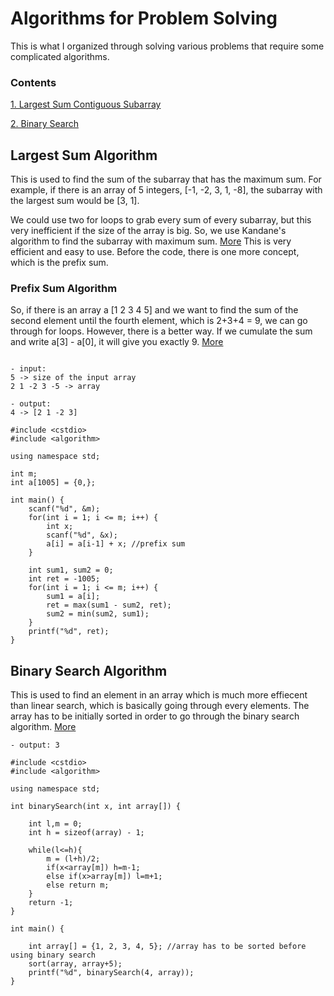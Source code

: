 # Algorithms for Problem Solving
This is what I organized through solving various problems that require some complicated algorithms. 

### Contents

[1. Largest Sum Contiguous Subarray](#largest-sum-algorithm)

[2. Binary Search](#binary-search-algorithm)



## Largest Sum Algorithm

   This is used to find the sum of the subarray that has the maximum sum. For example, if there is an array of 5 integers, [-1, -2, 3, 1, -8], the subarray with the largest sum would be [3, 1]. 

   We could use two for loops to grab every sum of every subarray, but this very inefficient if the size of the array is big. So, we use Kandane's algorithm to find the subarray with maximum sum. [More](https://www.geeksforgeeks.org/largest-sum-contiguous-subarray/) This is very efficient and easy to use. Before the code, there is one more concept, which is the prefix sum. 

### Prefix Sum Algorithm

   So, if there is an array a [1 2 3 4 5] and we want to find the sum of the second element until the fourth element, which is 2+3+4 = 9, we can go through for loops. However, there is a better way. If we cumulate the sum and write a[3] - a[0], it will give you exactly 9. [More](https://en.wikipedia.org/wiki/Prefix_sum)
    
```

- input: 
5 -> size of the input array
2 1 -2 3 -5 -> array

- output:
4 -> [2 1 -2 3]

#include <cstdio>
#include <algorithm>

using namespace std;

int m;
int a[1005] = {0,};

int main() {
    scanf("%d", &m);
    for(int i = 1; i <= m; i++) {
        int x;
        scanf("%d", &x);
        a[i] = a[i-1] + x; //prefix sum
    }
  
    int sum1, sum2 = 0;
    int ret = -1005;
    for(int i = 1; i <= m; i++) {
        sum1 = a[i];
        ret = max(sum1 - sum2, ret);
        sum2 = min(sum2, sum1);
    }
    printf("%d", ret);
}
```


## Binary Search Algorithm

   This is used to find an element in an array which is much more effiecent than linear search, which is basically going through every elements. The array has to be initially sorted in order to go through the binary search algorithm. [More](https://www.geeksforgeeks.org/binary-search/)

```
- output: 3

#include <cstdio>
#include <algorithm>

using namespace std;

int binarySearch(int x, int array[]) {
    
    int l,m = 0;
    int h = sizeof(array) - 1;
    
    while(l<=h){
        m = (l+h)/2;
        if(x<array[m]) h=m-1;
        else if(x>array[m]) l=m+1;
        else return m;
    }
    return -1;
}

int main() {
    
    int array[] = {1, 2, 3, 4, 5}; //array has to be sorted before using binary search
    sort(array, array+5);
    printf("%d", binarySearch(4, array));
}
```










